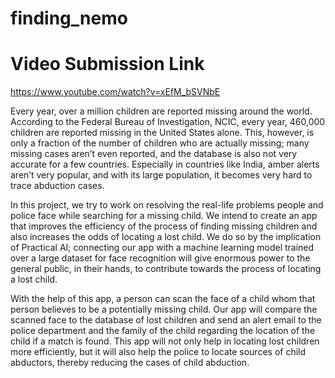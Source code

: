 # finding_nemo

# Video Submission Link
https://www.youtube.com/watch?v=xEfM_bSVNbE

Every year, over a million children are reported missing around the world. According to the Federal Bureau of Investigation, NCIC, every year, 460,000 children are reported missing in the United States alone. This, however, is only a fraction of the number of children who are actually missing; many missing cases aren’t even reported, and the database is also not very accurate for a few countries. Especially in countries like India, amber alerts aren’t very popular, and with its large population, it becomes very hard to trace abduction cases.

In this project, we try to work on resolving the real-life problems people and police face while searching for a missing child. We intend to create an app that improves the efficiency of the process of finding missing children and also increases the odds of locating a lost child. We do so by the implication of Practical AI; connecting our app with a machine learning model trained over a large dataset for face recognition will give enormous power to the general public, in their hands, to contribute towards the process of locating a lost child.

With the help of this app, a person can scan the face of a child whom that person believes to be a potentially missing child. Our app will compare the scanned face to the database of lost children and send an alert email to the police department and the family of the child regarding the location of the child if a match is found. This app will not only help in locating lost children more efficiently, but it will also help the police to locate sources of child abductors, thereby reducing the cases of child abduction.
